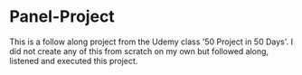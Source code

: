 # Panel-Project

This is a follow along project from the Udemy class '50 Project in 50 Days'.
I did not create any of this from scratch on my own but followed along, listened and executed this project.
